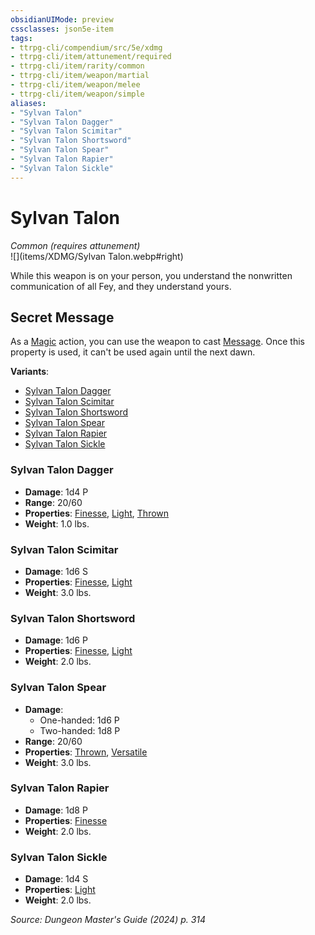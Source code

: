 ```yaml
---
obsidianUIMode: preview
cssclasses: json5e-item
tags:
- ttrpg-cli/compendium/src/5e/xdmg
- ttrpg-cli/item/attunement/required
- ttrpg-cli/item/rarity/common
- ttrpg-cli/item/weapon/martial
- ttrpg-cli/item/weapon/melee
- ttrpg-cli/item/weapon/simple
aliases: 
- "Sylvan Talon"
- "Sylvan Talon Dagger"
- "Sylvan Talon Scimitar"
- "Sylvan Talon Shortsword"
- "Sylvan Talon Spear"
- "Sylvan Talon Rapier"
- "Sylvan Talon Sickle"
---
```

# Sylvan Talon
*Common (requires attunement)*  
![](items/XDMG/Sylvan Talon.webp#right)  


While this weapon is on your person, you understand the nonwritten communication of all Fey, and they understand yours.

## Secret Message

As a [Magic](actions.md#Magic) action, you can use the weapon to cast [Message](/3-Compendium/CLI/spells/message-xphb.md). Once this property is used, it can't be used again until the next dawn.

**Variants**:
- [Sylvan Talon Dagger](#Sylvan%20Talon%20Dagger)
- [Sylvan Talon Scimitar](#Sylvan%20Talon%20Scimitar)
- [Sylvan Talon Shortsword](#Sylvan%20Talon%20Shortsword)
- [Sylvan Talon Spear](#Sylvan%20Talon%20Spear)
- [Sylvan Talon Rapier](#Sylvan%20Talon%20Rapier)
- [Sylvan Talon Sickle](#Sylvan%20Talon%20Sickle)

### Sylvan Talon Dagger

- **Damage**: 1d4 P
- **Range**: 20/60
- **Properties**: [Finesse](item-properties.md#Finesse), [Light](item-properties.md#Light), [Thrown](item-properties.md#Thrown)
- **Weight**: 1.0 lbs.

### Sylvan Talon Scimitar

- **Damage**: 1d6 S
- **Properties**: [Finesse](item-properties.md#Finesse), [Light](item-properties.md#Light)
- **Weight**: 3.0 lbs.

### Sylvan Talon Shortsword

- **Damage**: 1d6 P
- **Properties**: [Finesse](item-properties.md#Finesse), [Light](item-properties.md#Light)
- **Weight**: 2.0 lbs.

### Sylvan Talon Spear

- **Damage**:
  - One-handed: 1d6 P
  - Two-handed: 1d8 P
- **Range**: 20/60
- **Properties**: [Thrown](item-properties.md#Thrown), [Versatile](item-properties.md#Versatile)
- **Weight**: 3.0 lbs.

### Sylvan Talon Rapier

- **Damage**: 1d8 P
- **Properties**: [Finesse](item-properties.md#Finesse)
- **Weight**: 2.0 lbs.

### Sylvan Talon Sickle

- **Damage**: 1d4 S
- **Properties**: [Light](item-properties.md#Light)
- **Weight**: 2.0 lbs.


*Source: Dungeon Master's Guide (2024) p. 314*